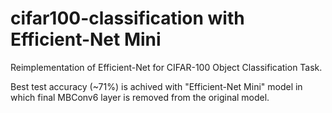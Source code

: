 # cifar100-classification with Efficient-Net Mini

Reimplementation of Efficient-Net for CIFAR-100 Object Classification Task.

Best test accuracy (~71%) is achived with "Efficient-Net Mini" model in which final MBConv6 layer is removed 
from the original model. 
